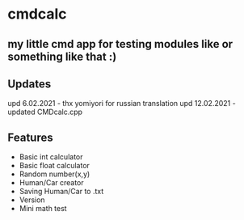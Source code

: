 # cmdcalc
 my little cmd app for testing modules like <random> or something like that :)
------------------------------------------------------------------------------


## Updates
upd 6.02.2021 - thx yomiyori for russian translation
upd 12.02.2021 - updated CMDcalc.cpp

## Features

- Basic int calculator
- Basic float calculator
- Random number(x,y)
- Human/Car creator
- Saving Human/Car to .txt
- Version
- Mini math test
